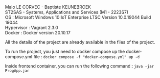 Malo LE CORVEC - Baptiste KEUNEBROEK <br/>
ST2SAS - Systems, Applications and Services (M1 - 2223S7)<br/>
OS : Microsoft Windows 10 IoT Enterprise LTSC Version 10.0.19044 Build 19044<br/>
Hypervisor : Vagrant 2.3.0<br/>
Docker : Docker version 20.10.17<br/>

All the details of the project are already available in the files of the project.

To run the project, you just need to docker compose up the docker-compose.yml file :
`docker compose -f "docker-compose.yml" up -d`

Inside frontend container, you can run the following command :
`java -jar ProgApp.jar`
